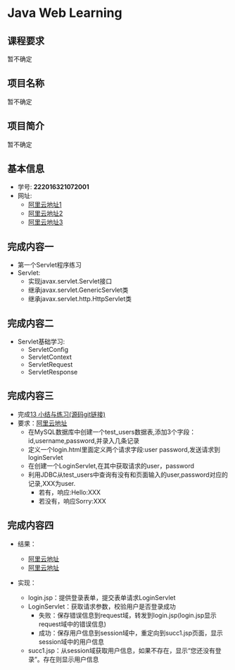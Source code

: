# Java Web Learning

## 课程要求
暂不确定

## 项目名称
暂不确定

## 项目简介
暂不确定

## 基本信息
- 学号: **222016321072001**
- 网址: 
	+ [阿里云地址1](http://120.79.241.229:8080/sum01/login.html)
	+ [阿里云地址2](http://120.79.241.229:8080/JSP/jsp_session2/login.jsp)
	+ [阿里云地址3](http://120.79.241.229:8080/JSP/jsp_login/index.jsp)

## 完成内容一
- 第一个Servlet程序练习
- Servlet:
	+ 实现javax.servlet.Servlet接口
	+ 继承javax.servlet.GenericServlet类
	+ 继承javax.servlet.http.HttpServlet类

## 完成内容二
- Servlet基础学习:
	+ ServletConfig
	+ ServletContext    
	+ ServletRequest
	+ ServletResponse

## 完成内容三
- 完成[13 小结与练习(源码git链接)](https://github.com/Geyaling/sum01)
- 要求：[阿里云地址](http://120.79.241.229:8080/sum01/login.html)
	+ 在MySQL数据库中创建一个test_users数据表,添加3个字段：id,username,password,并录入几条记录
	+ 定义一个login.html里面定义两个请求字段:user password,发送请求到loginServlet
	+ 在创建一个LoginServlet,在其中获取请求的user，password
	+ 利用JDBC从test_users中查询有没有和页面输入的user,password对应的记录,XXX为user.
		+ 若有，响应:Hello:XXX
		+ 若没有，响应Sorry:XXX

## 完成内容四
- 结果：
	+ [阿里云地址](http://120.79.241.229:8080/JSP/jsp_session2/login.jsp)
	+ [阿里云地址](http://120.79.241.229:8080/JSP/jsp_login/index.jsp)

- 实现：
	+ login.jsp：提供登录表单，提交表单请求LoginServlet
	+ LoginServlet：获取请求参数，校验用户是否登录成功
		+ 失败：保存错误信息到request域，转发到login.jsp(login.jsp显示request域中的错误信息)
		+ 成功：保存用户信息到session域中，重定向到succ1.jsp页面，显示session域中的用户信息
	+ succ1.jsp：从session域获取用户信息，如果不存在，显示“您还没有登录”。存在则显示用户信息
